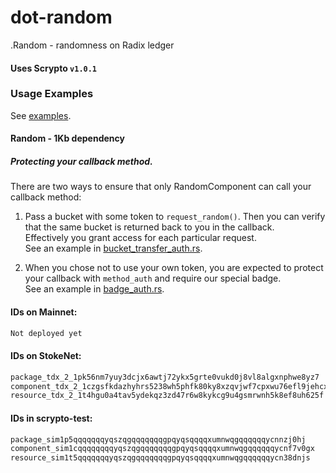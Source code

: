 # dot-random
.Random - randomness on Radix ledger


#### Uses Scrypto `v1.0.1`
### Usage Examples
See [examples](https://github.com/dot-random/examples).


#### Random - 1Kb dependency


##### Protecting your callback method.
There are two ways to ensure that only RandomComponent can call your callback method:
1. Pass a bucket with some token to `request_random()`. Then you can verify that the same bucket is returned back to you in the callback.  
Effectively you grant access for each particular request.  
See an example in [bucket_transfer_auth.rs](https://github.com/dot-random/examples/blob/master/bucket_transfer_auth/src/bucket_transfer_auth.rs).

2. When you chose not to use your own token, you are expected to protect your callback with `method_auth` and require our special badge.  
See an example in  [badge_auth.rs](https://github.com/dot-random/examples/blob/master/badge_auth/src/badge_auth.rs).



#### IDs on Mainnet:
```html
Not deployed yet
```
#### IDs on StokeNet:
```html
package_tdx_2_1pk56nm7yuy3dcjx6awtj72ykx5grte0vukd0j8vl8algxnphwe8yz7
component_tdx_2_1czgsfkdazhyhrs5238wh5phfk80ky8xzqvjwf7cpxwu76efl9jehcx
resource_tdx_2_1t4hgu0a4tav5ydekqz3zd47r6w8kykcg9u4gsmrwnh5k8ef8uh625f
```
#### IDs in scrypto-test:
```html
package_sim1p5qqqqqqqyqszqgqqqqqqqgpqyqsqqqqxumnwqgqqqqqqycnnzj0hj
component_sim1cqqqqqqqqyqszqgqqqqqqqgpqyqsqqqqxumnwqgqqqqqqycnf7v0gx
resource_sim1t5qqqqqqqyqszqgqqqqqqqgpqyqsqqqqxumnwqgqqqqqqycn38dnjs
```
